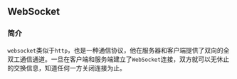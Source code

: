 ## WebSocket

### 简介

`websocket`类似于`http`，也是一种通信协议，他在服务器和客户端提供了双向的全双工通信通道。一旦在客户端和服务端建立了`WebSocket`连接，双方就可以无休止的交换信息，知道任何一方关闭连接为止。

